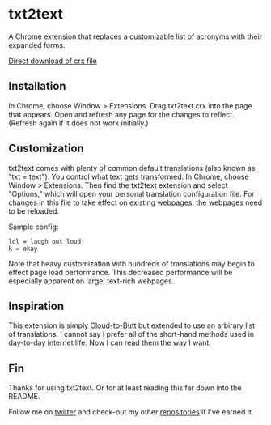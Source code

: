 txt2text
========

A Chrome extension that replaces a customizable list of acronyms with their expanded forms.

[Direct download of crx file](https://github.com/andrejewski/txt2text/blob/master/txt2text.crx?raw=true)

## Installation

In Chrome, choose Window > Extensions. Drag txt2text.crx into the page that appears.
Open and refresh any page for the changes to reflect. 
(Refresh again if it does not work initially.)

## Customization

txt2text comes with plenty of common default translations (also known as "txt = text"). You control what text gets transformed. In Chrome, choose Window > Extensions. Then find the txt2text extension and select "Options," which will open your personal translation configuration file. For changes in this file to take effect on existing webpages, the webpages need to be reloaded.

Sample config:

```
lol = laugh out loud
k = okay
```

Note that heavy customization with hundreds of translations may begin to effect page load performance. This decreased performance will be especially apparent on large, text-rich webpages.

## Inspiration

This extension is simply [Cloud-to-Butt](https://github.com/panicsteve/cloud-to-butt) but extended to use an arbirary list of translations. I cannot say I prefer all of the short-hand methods used in day-to-day internet life. Now I can read them the way I want.

## Fin

Thanks for using txt2text. Or for at least reading this far down into the README.

Follow me on [twitter](http://twitter.com/compooter) and check-out my other [repositories](http://github.com/andrejewski) if I've earned it.
